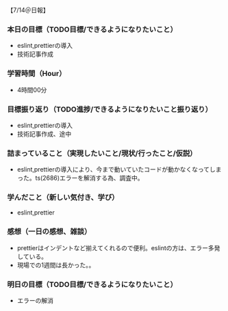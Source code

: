 【7/14＠日報】
### 本日の目標（TODO目標/できるようになりたいこと）
- eslint,prettierの導入
- 技術記事作成
### 学習時間（Hour）
- 4時間00分
### 目標振り返り（TODO進捗/できるようになりたいこと振り返り）
- eslint,prettierの導入
- 技術記事作成、途中
### 詰まっていること（実現したいこと/現状/行ったこと/仮説）
- eslint,prettierの導入により、今まで動いていたコードが動かなくなってしまった。ts(2686)エラーを解消する為、調査中。
### 学んだこと（新しい気付き、学び）
- eslint,prettier
### 感想（一日の感想、雑談）
- prettierはインデントなど揃えてくれるので便利。eslintの方は、エラー多発している。
- 現場での1週間は長かった。。
### 明日の目標（TODO目標/できるようになりたいこと）
- エラーの解消
